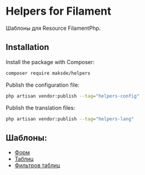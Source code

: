 # Helpers for Filament

Шаблоны для Resource FilamentPhp.

## Installation

Install the package with Composer:
```bash
composer require maksde/helpers
```
Publish the configuration file:

```bash
php artisan vendor:publish --tag="helpers-config"
```

Publish the translation files:

```bash
php artisan vendor:publish --tag="helpers-lang"
```

## Шаблоны:

* [Форм](documentation/forms.md)
* [Таблиц](documentation/tables.md)
* [Фильтров таблиц](documentation/table-filters.md)
